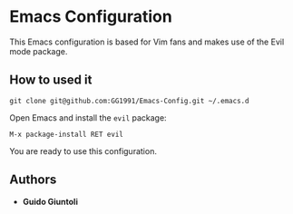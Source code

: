 # Emacs Configuration

This Emacs configuration is based for Vim fans and makes use of the Evil mode package. 

## How to used it

```
git clone git@github.com:GG1991/Emacs-Config.git ~/.emacs.d
```

Open Emacs and install the `evil` package:

```
M-x package-install RET evil
```

You are ready to use this configuration.

## Authors

 - **Guido Giuntoli**
